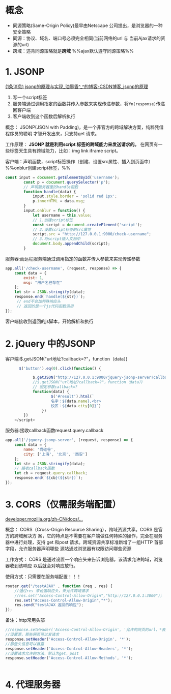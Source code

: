 # 概念

- 同源策略(Same-Origin Policy)最早由Netscape 公司提出，是浏览器的一种安全策略
- 同源：协议、域名、端口号必须完全相同(当前网络的url 与 当前Ajax请求的资源的url)
- 跨域：违背同源策略就是**跨域**
%%ajax默认遵守同源策略%%



# 1. JSONP
[(1条消息) jsonp的原理与实现_油墨香^_^的博客-CSDN博客_jsonp的原理](https://blog.csdn.net/qq_41581588/article/details/124744072?ops_request_misc=%257B%2522request%255Fid%2522%253A%2522166730762216782395360179%2522%252C%2522scm%2522%253A%252220140713.130102334..%2522%257D&request_id=166730762216782395360179&biz_id=0&spm=1018.2226.3001.4450)
1. 写一个script标签 
2. 服务端通过调用指定的函数并传入参数来实现传递参数，将`fn(response)`传递回客户端
3. 客户端收到这个函数后解析执行

概念：
JSONP(JSON with Padding)，是一个非官方的跨域解决方案，纯粹凭借程序员的聪明 才智开发出来，只支持get 请求。

工作原理：
**JSONP 就是利用script 标签的跨域能力来发送请求的。**
在网页有一些标签天生具有跨域能力，比如：img link iframe script。

客户端：声明函数，script标签操作（创建、设置src属性、插入到页面中）%%onblur创建script标签，%%
```js
const input = document.getElementById('username');
        const p = document.querySelector('p');
        // 声明服务器里的handle函数
        function handle(data) {
            input.style.border = 'solid red 1px';
            p.innerHTML = data.msg;
        }
        input.onblur = function() {
            let username = this.value;
            // 1.创建script标签
            const script = document.createElement('script');
            // 2.设置script标签的src属性
            script.src = "http://127.0.0.1:9000/check-username";
            // 3.将script插入文档中
            document.body.appendChild(script);
        }
```

服务器:而远程服务端通过调用指定的函数并传入参数来实现传递参数
```javascript
app.all('/check-username', (request, response) => {
    const data = {
        exist: 1,
        msg: "用户名已存在"
    };
    let str = JSON.stringify(data);
    response.end(`handle(${str})`);
     // end不会加特殊响应头
     // 返回的是一个js代码函数调用
});
```
客户端接收到返回的js脚本，开始解析和执行
# 2. jQuery 中的JSONP
客户端:$.getJSON("url地址?callback=?"，function（data）)
```js
      $('button').eq(0).click(function() {

            $.getJSON("http://127.0.0.1:9000/jquery-jsonp-server?callback=?", 
            //$.getJSON("url地址?callback=?"，function（data）)
            // 固定参数callback=?
            function(data) {
                    $('#result').html(`
                    名字：${data.name},<br>
                    校区：${data.city[0]}`)
                })
        })
    </script>
```
服务器:接收callback函数request.query.callback
```js
app.all('/jquery-jsonp-server', (request, response) => {
    const data = {
        name: '尚硅谷',
        city: ['上海', '北京', '西安']
    };
    let str = JSON.stringify(data);
    // 接收callback函数
    let cb = request.query.callback;
    response.end(`${cb}(${str})`);
});
```
# 3. CORS（仅需服务端配置）
[developer.mozilla.org/zh-CN/docs/…](https://link.juejin.cn?target=https%3A%2F%2Fdeveloper.mozilla.org%2Fzh-CN%2Fdocs%2FWeb%2FHTTP%2FAccess_control_CORS "https://developer.mozilla.org/zh-CN/docs/Web/HTTP/Access_control_CORS")

概念：
CORS（Cross-Origin Resource Sharing），跨域资源共享。CORS 是官方的跨域解决方 案，它的特点是不需要在客户端做任何特殊的操作，完全在服务器中进行处理，支持 get 和post 请求。跨域资源共享标准新增了一组HTTP 首部字段，允许服务器声明哪些 源站通过浏览器有权限访问哪些资源

工作方式：
CORS 是通过设置一个响应头来告诉浏览器，该请求允许跨域，浏览器收到该响应 以后就会对响应放行。

使用方式：只需要在服务端配置！！！

```javascript
router.get("/testAJAX" , function (req , res) {
	//通过res 来设置响应头，来允许跨域请求
	//res.set("Access-Control-Allow-Origin","http://127.0.0.1:3000");
	res.set("Access-Control-Allow-Origin","*");
	res.send("testAJAX 返回的响应");
});
```

  
备注：http常用头部
```js
//response.setHeader('Access-Control-Allow-Origin', '允许的网页的url，*表所有');
//设置源，那些网页可以发请求
response.setHeader('Access-Control-Allow-Origin', '*');
//那些头信息可以暴露
response.setHeader('Access-Control-Allow-Headers', '*');
//设置请求允许的方法，默认为get，post
response.setHeader('Access-Control-Allow-Methods', '*');
 
```

# 4. 代理服务器